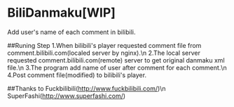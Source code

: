 # BiliDanmaku[WIP]
Add user's name of each comment in bilibili.

##Runing Step
1.When bilibili's player requested comment file from comment.bilibili.com(localed server by nginx).\n
2.The local server requested comment.bilibili.com(remote) server to get original danmaku xml file.\n
3.The program add name of user after comment for each comment.\n
4.Post comment file(modified) to bilibili's player.

##Thanks to
Fuckbilibili(http://www.fuckbilibili.com/)\n
SuperFashi(http://www.superfashi.com/)
